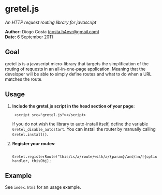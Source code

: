 # gretel.js

*An HTTP request routing library for javascript*

**Author:** Diogo Costa (<costa.h4evr@gmail.com>)  
**Date:** 6 September 2011

## Goal

gretel.js is a javascript micro-library that targets the simplification of the routing of requests in an all-in-one-page application. 
Meaning that the developer will be able to simply define routes and what to do when a URL matches the route.

## Usage

1. **Include the gretel.js script in the head section of your page:**

        <script src="gretel.js"></script>

   If you do not wish the library to auto-install itself, define the variable `Gretel_disable_autostart`. You can install the router by manually calling `Gretel.install()`.

2. **Register your routes:**

        Gretel.registerRoute("this/is/a/route/with/a/{param}/and/an/[{optionalid}]", handler, thisObj);

## Example

See `index.html` for an usage example.
